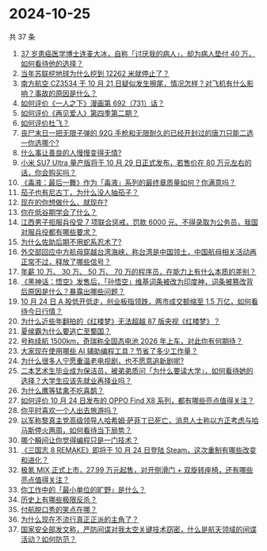 # 2024-10-25

共 37 条

<!-- BEGIN ZHIHUVIDEO -->
<!-- 最后更新时间 Fri Oct 25 2024 01:11:51 GMT+0800 (China Standard Time) -->
1. [37 岁患癌医学博士连麦大冰，自称「讨厌我的病人」，却为病人垫付 40 万，如何看待他的选择？](https://www.zhihu.com/question/1582106163)
1. [当年苏联挖地球为什么挖到 12262 米就停止了？](https://www.zhihu.com/question/1583625596)
1. [南方航空 CZ3534 于 10 月 21 日疑似发生擦尾，情况怎样？对飞机有什么影响？事故的原因是什么？](https://www.zhihu.com/question/1854628617)
1. [如何评价《一人之下》漫画第 692（731）话？](https://www.zhihu.com/question/1949690809)
1. [如何评价《再见爱人》第四季第二期？](https://www.zhihu.com/question/1902526872)
1. [如何评价杜飞？](https://www.zhihu.com/question/403805734)
1. [丧尸末日一把无限子弹的 92G 手枪和无限耐久的已经开封过的唐刀只能二选一你选哪个?](https://www.zhihu.com/question/740075553)
1. [什么事让善良的人慢慢变得无情?](https://www.zhihu.com/question/751438509)
1. [小米 SU7 Ultra 量产版将于 10 月 29 日正式发布，若售价在 80 万元左右的话，你会购买吗？](https://www.zhihu.com/question/1897453599)
1. [《毒液：最后一舞》作为「毒液」系列的最终章质量如何？你满意吗？](https://www.zhihu.com/question/1815720104)
1. [茄子也有尼古丁，为什么没人抽茄子？](https://www.zhihu.com/question/729969347)
1. [现在的你想做什么，就现在?](https://www.zhihu.com/question/667629962)
1. [你在低谷期学会了什么？](https://www.zhihu.com/question/630363339)
1. [江西男子拒服兵役受 7 项联合惩戒，罚款 6000 元、不得录取为公务员，我国对服兵役都有哪些要求？](https://www.zhihu.com/question/1882790789)
1. [为什么佐助后期不用蛇系忍术了?](https://www.zhihu.com/question/611005792)
1. [外交部回应中方航母穿越台湾海峡，称台湾是中国领土，中国航母相关活动再正常不过，释放了哪些信号？](https://www.zhihu.com/question/1882396645)
1. [年薪 10 万、 30 万、 50 万、 70 万的程序员，在能力上有什么本质的差别？](https://www.zhihu.com/question/1587246223)
1. [《黑神话：悟空》发售后，「孙悟空」维基词条被改为印度神，词条被篡改背后原因是什么？暴露出哪些问题？](https://www.zhihu.com/question/1697425723)
1. [10 月 24 日 A 股低开低走，创业板指领跌，两市成交额缩至 1.5 万亿，如何看待今日行情？](https://www.zhihu.com/question/1885797500)
1. [为什么近些年翻拍的《红楼梦》无法超越 87 版央视《红楼梦》？](https://www.zhihu.com/question/665173956)
1. [夏侯霸为什么要逃亡至蜀国？](https://www.zhihu.com/question/24229391)
1. [号称续航 1500km，奇瑞称全固态电池 2026 年上车，对此你有何期待？](https://www.zhihu.com/question/1295822280)
1. [大家现在使用哪些 AI 辅助编程工具？节省了多少工作量？](https://www.zhihu.com/question/640036429)
1. [为什么很多人宁愿重温老电视剧，也不愿意追新剧呢?](https://www.zhihu.com/question/1455843526)
1. [二本艺术生毕业成为保洁员，被弟弟质问「为什么要读大学」，如何看待她的选择？大学生应该先就业再择业吗？](https://www.zhihu.com/question/1818003398)
1. [为什么鹰等猛禽不吃喜鹊？](https://www.zhihu.com/question/646669971)
1. [如何评价 10 月 24 日发布的 OPPO Find X8 系列，都有哪些亮点值得关注？](https://www.zhihu.com/question/1890820372)
1. [你平时喜欢一个人出去旅游吗？](https://www.zhihu.com/question/1850366604)
1. [以军称黎真主党高级领导人哈希姆·萨菲丁已死亡，消息人士称以方正考虑与哈马斯停火两周，如何看待当下局势？](https://www.zhihu.com/question/1777433930)
1. [哪个瞬间让你觉得编程只是一门技术？](https://www.zhihu.com/question/1299619059)
1. [《三国志 8 REMAKE》即将于 10 月 24 日登陆 Steam，这次重制有哪些改变和进化？](https://www.zhihu.com/question/1565433857)
1. [极氪 MIX 正式上市，27.99 万元起售，对开侧滑门 + 双旋转座椅，还有哪些亮点值得关注？](https://www.zhihu.com/question/1794341582)
1. [你工作中的「最小单位的旷野」是什么？](https://www.zhihu.com/question/814353677)
1. [历史上有哪些极限反杀？](https://www.zhihu.com/question/1624170665)
1. [付航脱口秀的笑点在哪？](https://www.zhihu.com/question/392660602)
1. [为什么现在不流行真正正派的主角了？](https://www.zhihu.com/question/778616913)
1. [国家安全部发文称，严防间谍对我太空关键技术窃密，什么是航天领域的间谍活动？如何防范？](https://www.zhihu.com/question/1778513099)
<!-- END ZHIHUVIDEO -->
